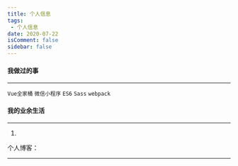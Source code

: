 ```yaml
---
title: 个人信息
tags:
 - 个人信息
date: 2020-07-22
isComment: false
sidebar: false
---
```


#### 我做过的事

***
 
`Vue全家桶` `微信小程序` `ES6` `Sass`  `webpack`

#### 我的业余生活

***

1.

个人博客：

***

